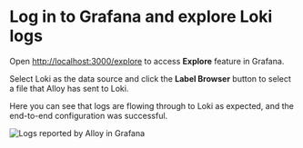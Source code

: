 # Log in to Grafana and explore Loki logs

Open [http://localhost:3000/explore]({{TRAFFIC_HOST1_3000}}/explore) to access **Explore** feature in Grafana.

Select Loki as the data source and click the **Label Browser** button to select a file that Alloy has sent to Loki.

Here you can see that logs are flowing through to Loki as expected, and the end-to-end configuration was successful.

![Logs reported by Alloy in Grafana](https://grafana.com/media/docs/alloy/tutorial/loki-logs.png)
